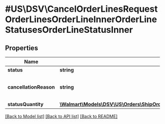 # #US\DSV\CancelOrderLinesRequestOrderLinesOrderLineInnerOrderLineStatusesOrderLineStatusInner

## Properties

Name | Type | Description | Notes
------------ | ------------- | ------------- | -------------
**status** | **string** | Use 'Cancelled' |
**cancellationReason** | **string** | Reason for cancellation. Example: 'SUPPLIER_CANCEL' |
**statusQuantity** | [**\Walmart\Models\DSV\US\Orders\ShipOrderLinesRequestOrderLinesOrderLineInnerOrderLineStatusesOrderLineStatusInnerStatusQuantity**](ShipOrderLinesRequestOrderLinesOrderLineInnerOrderLineStatusesOrderLineStatusInnerStatusQuantity.md) |  |


[[Back to Model list]](../) [[Back to API list]](../../Api/US/DSV) [[Back to README]](../../README.md)
